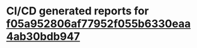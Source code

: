# CI/CD generated reports for [f05a952806af77952f055b6330eaa4ab30bdb947](https://github.com/hydephp/develop/commit/f05a952806af77952f055b6330eaa4ab30bdb947)
